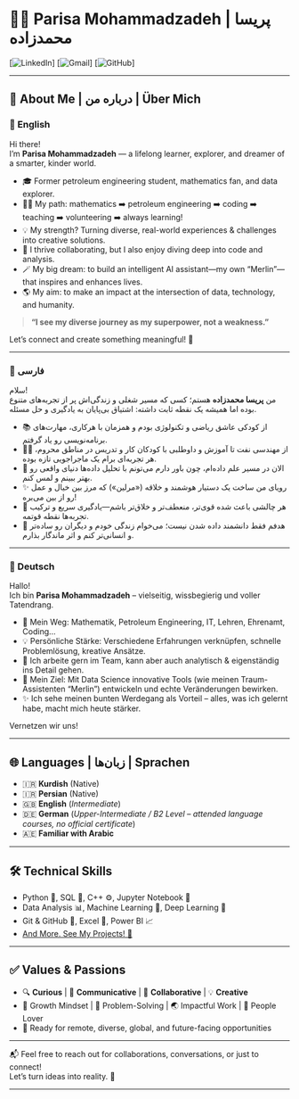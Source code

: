 # 👩‍💻 Parisa Mohammadzadeh | پریسا محمدزاده

[![LinkedIn](www.linkedin.com/in/shahpari2kht)]
[![Gmail](https://shahpari2kht@gmail.com)]
[![GitHub](https://github.com/shahpari2kht)]

---

## 👋 About Me | درباره من | Über Mich

### 🧭 English
Hi there!  
I’m **Parisa Mohammadzadeh** — a lifelong learner, explorer, and dreamer of a smarter, kinder world.

- 🎓 Former petroleum engineering student, mathematics fan, and data explorer.
- 👩‍🏫 My path: mathematics ➡️ petroleum engineering ➡️ coding ➡️ teaching ➡️ volunteering ➡️ always learning!
- 💡 My strength? Turning diverse, real-world experiences & challenges into creative solutions.
- 🤝 I thrive collaborating, but I also enjoy diving deep into code and analysis.
- 🪄 My big dream: to build an intelligent AI assistant—my own “Merlin”—that inspires and enhances lives.
- 🌎 My aim: to make an impact at the intersection of data, technology, and humanity.

> **“I see my diverse journey as my superpower, not a weakness.”**

Let’s connect and create something meaningful! 🚀

---

### 🌸 فارسی

سلام!  
من **پریسا محمدزاده** هستم؛ کسی که مسیر شغلی و زندگی‌اش پر از تجربه‌های متنوع بوده اما همیشه یک نقطه ثابت داشته: اشتیاق بی‌پایان به یادگیری و حل مسئله.

- 📚 از کودکی عاشق ریاضی و تکنولوژی بودم و همزمان با هرکاری، مهارت‌های برنامه‌نویسی رو یاد گرفتم.
- 👩‍🏫 از مهندسی نفت تا آموزش و داوطلبی با کودکان کار و تدریس در مناطق محروم، هر تجربه‌ای برام یک ماجراجویی تازه بوده.
- 🤖 الان در مسیر علم داده‌ام، چون باور دارم می‌تونم با تحلیل داده‌ها دنیای واقعی رو بهتر ببینم و لمس کنم.
- ✨ رویای من ساخت یک دستیار هوشمند و خلاقه («مرلین») که مرز بین خیال و عمل رو از بین می‌بره!
- 🌱 هر چالشی باعث شده قوی‌تر، منعطف‌تر و خلاق‌تر باشم—یادگیری سریع و ترکیب تجربه‌ها نقطه قوتمه.
- 🎯 هدفم فقط دانشمند داده شدن نیست؛ می‌خوام زندگی خودم و دیگران رو ساده‌تر و انسانی‌تر کنم و اثر ماندگار بذارم.

---

### 🌻 Deutsch

Hallo!  
Ich bin **Parisa Mohammadzadeh** – vielseitig, wissbegierig und voller Tatendrang.

- 🧮 Mein Weg: Mathematik, Petroleum Engineering, IT, Lehren, Ehrenamt, Coding…
- 💡 Persönliche Stärke: Verschiedene Erfahrungen verknüpfen, schnelle Problemlösung, kreative Ansätze.
- 🤗 Ich arbeite gern im Team, kann aber auch analytisch & eigenständig ins Detail gehen.
- 🚀 Mein Ziel: Mit Data Science innovative Tools (wie meinen Traum-Assistenten “Merlin”) entwickeln und echte Veränderungen bewirken.
- ✨ Ich sehe meinen bunten Werdegang als Vorteil – alles, was ich gelernt habe, macht mich heute stärker.

Vernetzen wir uns!

---

## 🌐 Languages | زبان‌ها | Sprachen

- 🇮🇷 **Kurdish** (Native)  
- 🇮🇷 **Persian** (Native)  
- 🇬🇧 **English** (*Intermediate*)  
- 🇩🇪 **German** (*Upper-Intermediate / B2 Level – attended language courses, no official certificate*)  
- 🇦🇪 **Familiar with Arabic**  
---

## 🛠️ Technical Skills
- Python 🐍, SQL 💾, C++ ⚙️, Jupyter Notebook 📓  
- Data Analysis 📊, Machine Learning 🤖, Deep Learning 🧠
- Git & GitHub 🌲, Excel 🧮, Power BI 📈
- [And More. See My Projects! 👀](#)

---

## ✅ Values & Passions
- 🔍 **Curious** | 💬 **Communicative** | 🤝 **Collaborative** | 💡 **Creative**
- 🌱 Growth Mindset | 🧠 Problem-Solving | 🌏 Impactful Work | 🧩 People Lover
- 🚀 Ready for remote, diverse, global, and future-facing opportunities

---

📬 Feel free to reach out for collaborations, conversations, or just to connect!  
Let’s turn ideas into reality. 🌟

---

